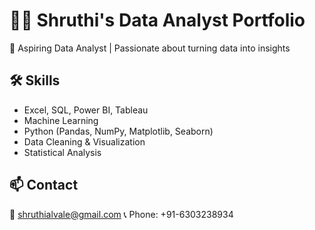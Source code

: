 # 👩‍💻 Shruthi's Data Analyst Portfolio

🎯 Aspiring Data Analyst | Passionate about turning data into insights

## 🛠️ Skills
- Excel, SQL, Power BI, Tableau
- Machine Learning
- Python (Pandas, NumPy, Matplotlib, Seaborn)
- Data Cleaning & Visualization
- Statistical Analysis

## 📫 Contact
📧 shruthialvale@gmail.com 
📞 Phone: +91-6303238934
